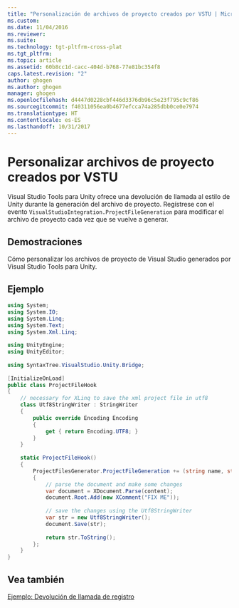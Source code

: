 ```yaml
---
title: "Personalización de archivos de proyecto creados por VSTU | Microsoft Docs"
ms.custom: 
ms.date: 11/04/2016
ms.reviewer: 
ms.suite: 
ms.technology: tgt-pltfrm-cross-plat
ms.tgt_pltfrm: 
ms.topic: article
ms.assetid: 60b8cc1d-cacc-404d-b768-77e81bc354f8
caps.latest.revision: "2"
author: ghogen
ms.author: ghogen
manager: ghogen
ms.openlocfilehash: d4447d0228cbf446d3376db96c5e23f795c9cf86
ms.sourcegitcommit: f40311056ea0b4677efcca74a285dbb0ce0e7974
ms.translationtype: HT
ms.contentlocale: es-ES
ms.lasthandoff: 10/31/2017
---
```

# <a name="customize-project-files-created-by-vstu"></a>Personalizar archivos de proyecto creados por VSTU
Visual Studio Tools para Unity ofrece una devolución de llamada al estilo de Unity durante la generación del archivo de proyecto. Regístrese con el evento `VisualStudioIntegration.ProjectFileGeneration` para modificar el archivo de proyecto cada vez que se vuelve a generar.  
  
## <a name="demonstrates"></a>Demostraciones  
 Cómo personalizar los archivos de proyecto de Visual Studio generados por Visual Studio Tools para Unity.  
  
## <a name="example"></a>Ejemplo  
  
```csharp  
using System;  
using System.IO;  
using System.Linq;  
using System.Text;  
using System.Xml.Linq;  
  
using UnityEngine;  
using UnityEditor;  
  
using SyntaxTree.VisualStudio.Unity.Bridge;  
  
[InitializeOnLoad]  
public class ProjectFileHook  
{  
    // necessary for XLinq to save the xml project file in utf8  
    class Utf8StringWriter : StringWriter  
    {  
        public override Encoding Encoding  
        {  
            get { return Encoding.UTF8; }  
        }  
    }  
  
    static ProjectFileHook()  
    {  
        ProjectFilesGenerator.ProjectFileGeneration += (string name, string content) =>  
        {  
            // parse the document and make some changes  
            var document = XDocument.Parse(content);  
            document.Root.Add(new XComment("FIX ME"));  
  
            // save the changes using the Utf8StringWriter  
            var str = new Utf8StringWriter();  
            document.Save(str);  
  
            return str.ToString();  
        };  
    }  
}  
```  
  
## <a name="see-also"></a>Vea también  
 [Ejemplo: Devolución de llamada de registro](../cross-platform/share-the-unity-log-callback-with-vstu.md)